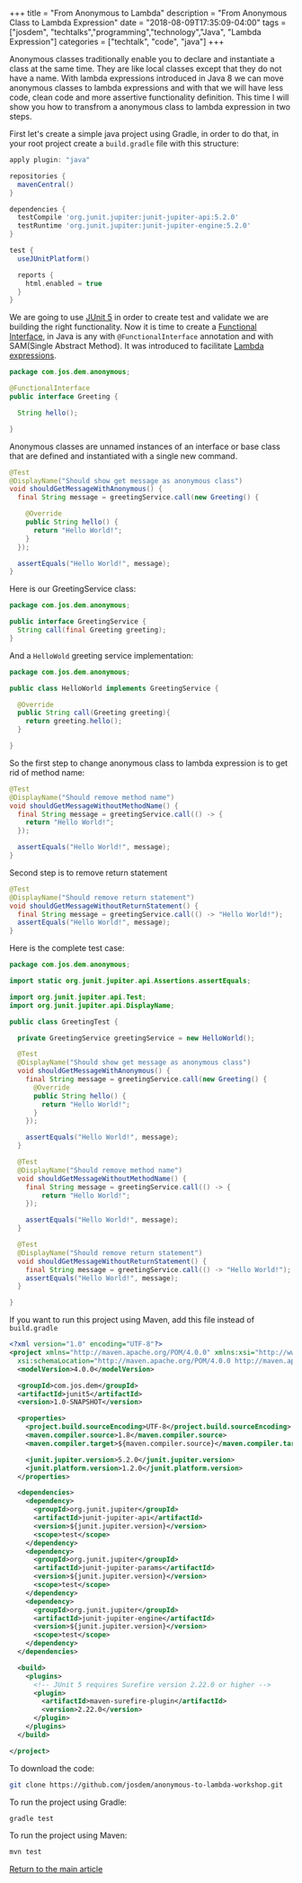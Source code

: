 +++
title =  "From Anonymous to Lambda"
description = "From Anonymous Class to Lambda Expression"
date = "2018-08-09T17:35:09-04:00"
tags = ["josdem", "techtalks","programming","technology","Java", "Lambda Expression"]
categories = ["techtalk", "code", "java"]
+++

Anonymous classes traditionally enable you to declare and instantiate a class at the same time. They are like local classes except that they do not have a name. With lambda expressions introduced in Java 8 we can move anonymous classes to lambda expressions and with that we will have less code, clean code and more assertive functionality definition. This time I will show you how to transfrom a anonymous class to lambda expression in two steps.

First let's create a simple java project using Gradle, in order to do that, in your root project create a `build.gradle` file with this structure:

```groovy
apply plugin: "java"

repositories {
  mavenCentral()
}

dependencies {
  testCompile 'org.junit.jupiter:junit-jupiter-api:5.2.0'
  testRuntime 'org.junit.jupiter:junit-jupiter-engine:5.2.0'
}

test {
  useJUnitPlatform()

  reports {
    html.enabled = true
  }
}
```

We are going to use [JUnit 5](/techtalk/java/junit5/) in order to create test and validate we are building the right functionality. Now it is time to create a [Functional Interface](http://josdem.io/techtalk/java/functional_interfaces/), in Java is any with `@FunctionalInterface` annotation and with SAM(Single Abstract Method). It was introduced to facilitate [Lambda expressions](http://josdem.io/techtalk/java/lambda_expressions/).

```java
package com.jos.dem.anonymous;

@FunctionalInterface
public interface Greeting {

  String hello();

}
```

Anonymous classes are unnamed instances of an interface or base class that are defined and instantiated with a single new command.

```java
@Test
@DisplayName("Should show get message as anonymous class")
void shouldGetMessageWithAnonymous() {
  final String message = greetingService.call(new Greeting() {

    @Override
    public String hello() {
      return "Hello World!";
    }
  });

  assertEquals("Hello World!", message);
}
```

Here is our GreetingService class:

```java
package com.jos.dem.anonymous;

public interface GreetingService {
  String call(final Greeting greeting);
}
```

And a `HelloWold` greeting service implementation:

```java
package com.jos.dem.anonymous;

public class HelloWorld implements GreetingService {

  @Override
  public String call(Greeting greeting){
    return greeting.hello();
  }

}
```

So the first step to change anonymous class to lambda expression is to get rid of method name:

```java
@Test
@DisplayName("Should remove method name")
void shouldGetMessageWithoutMethodName() {
  final String message = greetingService.call(() -> {
    return "Hello World!";
  });

  assertEquals("Hello World!", message);
}
```

Second step is to remove return statement

```java
@Test
@DisplayName("Should remove return statement")
void shouldGetMessageWithoutReturnStatement() {
  final String message = greetingService.call(() -> "Hello World!");
  assertEquals("Hello World!", message);
}
```

Here is the complete test case:

```java
package com.jos.dem.anonymous;

import static org.junit.jupiter.api.Assertions.assertEquals;

import org.junit.jupiter.api.Test;
import org.junit.jupiter.api.DisplayName;

public class GreetingTest {

  private GreetingService greetingService = new HelloWorld();

  @Test
  @DisplayName("Should show get message as anonymous class")
  void shouldGetMessageWithAnonymous() {
    final String message = greetingService.call(new Greeting() {
      @Override
      public String hello() {
        return "Hello World!";
      }
    });

    assertEquals("Hello World!", message);
  }

  @Test
  @DisplayName("Should remove method name")
  void shouldGetMessageWithoutMethodName() {
    final String message = greetingService.call(() -> {
        return "Hello World!";
    });

    assertEquals("Hello World!", message);
  }

  @Test
  @DisplayName("Should remove return statement")
  void shouldGetMessageWithoutReturnStatement() {
    final String message = greetingService.call(() -> "Hello World!");
    assertEquals("Hello World!", message);
  }

}
```

If you want to run this project using Maven, add this file instead of `build.gradle`

```xml
<?xml version="1.0" encoding="UTF-8"?>
<project xmlns="http://maven.apache.org/POM/4.0.0" xmlns:xsi="http://www.w3.org/2001/XMLSchema-instance"
  xsi:schemaLocation="http://maven.apache.org/POM/4.0.0 http://maven.apache.org/xsd/maven-4.0.0.xsd">
  <modelVersion>4.0.0</modelVersion>

  <groupId>com.jos.dem</groupId>
  <artifactId>junit5</artifactId>
  <version>1.0-SNAPSHOT</version>

  <properties>
    <project.build.sourceEncoding>UTF-8</project.build.sourceEncoding>
    <maven.compiler.source>1.8</maven.compiler.source>
    <maven.compiler.target>${maven.compiler.source}</maven.compiler.target>

    <junit.jupiter.version>5.2.0</junit.jupiter.version>
    <junit.platform.version>1.2.0</junit.platform.version>
  </properties>

  <dependencies>
    <dependency>
      <groupId>org.junit.jupiter</groupId>
      <artifactId>junit-jupiter-api</artifactId>
      <version>${junit.jupiter.version}</version>
      <scope>test</scope>
    </dependency>
    <dependency>
      <groupId>org.junit.jupiter</groupId>
      <artifactId>junit-jupiter-params</artifactId>
      <version>${junit.jupiter.version}</version>
      <scope>test</scope>
    </dependency>
    <dependency>
      <groupId>org.junit.jupiter</groupId>
      <artifactId>junit-jupiter-engine</artifactId>
      <version>${junit.jupiter.version}</version>
      <scope>test</scope>
    </dependency>
  </dependencies>

  <build>
    <plugins>
      <!-- JUnit 5 requires Surefire version 2.22.0 or higher -->
      <plugin>
        <artifactId>maven-surefire-plugin</artifactId>
        <version>2.22.0</version>
      </plugin>
    </plugins>
  </build>

</project>
```

To download the code:

```bash
git clone https://github.com/josdem/anonymous-to-lambda-workshop.git
```

To run the project using Gradle:

```bash
gradle test
```

To run the project using Maven:

```bash
mvn test
```


[Return to the main article](/techtalk/java)

